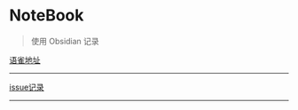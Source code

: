 # NoteBook
> 使用 Obsidian 记录

[语雀地址](https://www.yuque.com/rainbower.me)

___

[issue记录](https://github.com/Riunshow/NoteBook/issues)

___
